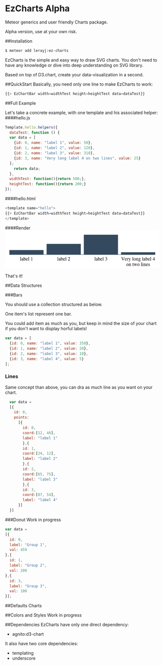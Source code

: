 # EzCharts Alpha
Meteor generics and user friendly Charts package.

Alpha version, use at your own risk.


##Installation


```bash
$ meteor add lerayj:ez-charts
```
EzCharts is the simple and easy way to draw SVG charts. 
You don't need to have any knowledge or dive into deep understanding on SVG library.

Based on top of D3.chart, create your data-visualization in a second.


##QuickStart
Basically, you need only one line to make EzCharts to work:
```javascript
{{> EzChartBar width=widthTest height=heightTest data=dataTest}}
```
##Full Example

Let's take a concrete example, with one template and his associated helper:
####hello.js


```javascript
Template.hello.helpers({
  dataTest: function () {
  var data = [
    {id: 0, name: "label 1", value: 50},
    {id: 1, name: "label 2", value: 120},
    {id: 2, name: "label 3", value: 310},
    {id: 3, name: "Very long label 4 on two lines", value: 25}
  ];
    return data;
  },
  widthTest: function(){return 500;},
  heightTest: function(){return 200;}
});
```

####hello.html


```javascript
<template name="hello">
{{> EzChartBar width=widthTest height=heightTest data=dataTest}}
</template>
```

####Render
![alt text](./ez-charts/images/scBarChart.png "Default BarChart")

That's it!


##Data Structures

###Bars

You should use  a collection structured as below.

One item's list represent one bar.

You could add item as much as you, but keep in mind the size of your chart if you don't want
to display horful labels!

```javascript
var data = [
  {id: 0, name: "label 1", value: 350},
  {id: 1, name: "label 2", value: 20},
  {id: 2, name: "label 3", value: 10},
  {id: 3, name: "label 4", value: 5}
];
```
### Lines

Same concept than above, you can dra as much line as you want on your chart.


```javascript
  var data = 
  [{
    id: 0,
    points: 
      [{
        id: 0,
        coord:[12, 46],
        label: "label 1"
        },{
        id: 1,
        coord:[24, 12],
        label: "label 2"
        },{
        id: 2,
        coord:[65, 75],
        label: "label 3"
        },{
        id: 3,
        coord:[87, 54],
        label: "label 4"
      }]
  }]
```

###Donut
Work in progress

```javascript
var data = 
[{
  id: 0,
  label: "Group 1",
  val: 459
},{
  id: 1,
  label: "Group 2",
  val: 200
},{
  id: 3,
  label: "Group 3",
  val: 100
}];
```
##Defaults Charts



##Colors and Styles
Work in progress


##Dependencies
EzCharts have only one direct dependency:
- agnito:d3-chart

It also have two core dependencies:
- templating
- underscore
